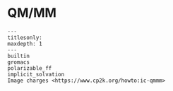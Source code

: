 # QM/MM

```{toctree}
---
titlesonly:
maxdepth: 1
---
builtin
gromacs
polarizable_ff
implicit_solvation
Image charges <https://www.cp2k.org/howto:ic-qmmm>

```
